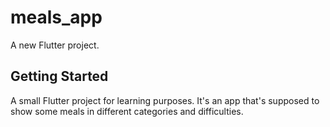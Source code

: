 # meals_app

A new Flutter project.

## Getting Started

A small Flutter project for learning purposes. It's an app that's supposed to show some meals in different categories and difficulties.
